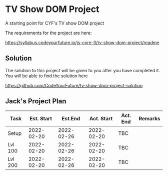 # TV Show DOM Project

A starting point for CYF's TV show DOM project

The requirements for the project are here:

https://syllabus.codeyourfuture.io/js-core-3/tv-show-dom-project/readme

## Solution

The solution to this project will be given to you after you have completed it. You will be able to find the solution here

https://github.com/CodeYourFuture/tv-show-dom-project-solution

## Jack's Project Plan

|  Task    |Est. Start|  Est.End |Act. Start| Act. End | Remarks  |
|----------|----------|----------|----------|----------|----------|
|  Setup   |2022-02-20|2022-02-26|2022-02-20| TBC      |          |
|  Lvl 100 |2022-02-20|2022-02-26|2022-02-20| TBC      |          |
|  Lvl 200 |2022-02-20|2022-02-26|2022-02-20| TBC      |          |


